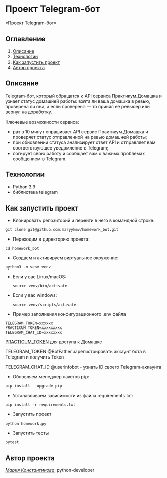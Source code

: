 # Проект Telegram-бот
«Проект Telegram-бот»

## Оглавление
1. [Описание](#описание)
2. [Технологии](#технологии)
3. [Как запустить проект](#как-запустить-проект)
4. [Автор проекта](#автор-проекта)

## Описание
Telegram-бот, который обращатся к API сервиса Практикум.Домашка и узнает статус домашней работы: взята ли ваша домашка в ревью, проверена ли она, а если проверена — то принял её ревьюер или вернул на доработку.

Ключевые возможности сервиса:
- раз в 10 минут опрашивает API сервис Практикум.Домашка и проверяет статус отправленной на ревью домашней работы;
- при обновлении статуса анализирует ответ API и отправляет вам соответствующее уведомление в Telegram;
- логирует свою работу и сообщает вам о важных проблемах сообщением в Telegram.

## Технологии
- Python 3.9
- библиотека telegram

## Как запустить проект

- Клонировать репозиторий и перейти в него в командной строке:
```
git clone git@github.com:maryykmv/homework_bot.git
```
- Переходим в директорию проекта:
```
cd homework_bot
```

- Создаем и активируем виртуальное окружение:
```
python3 -m venv venv
```
* Если у вас Linux/macOS:
    ```
    source venv/bin/activate
    ```

* Если у вас windows:
    ```
    source venv/scripts/activate
    ```

- Пример заполнения конфигурационного .env файла
```
TELEGRAM_TOKEN=xxxxxx
PRACTICUM_TOKEN=xxxxxxxxx
TELEGRAM_CHAT_ID=xxxxxxxx
```

[PRACTICUM_TOKEN](https://oauth.yandex.ru/authorize?response_type=token&client_id=1d0b9dd4d652455a9eb710d450ff456a) для доступа к Домашке

TELEGRAM_TOKEN  @BotFather зарегистрировать аккаунт бота в Telegram и получить Token

TELEGRAM_CHAT_ID  @userinfobot - узнать ID своего Telegram-аккаунта



- Обновляем менеджер пакетов pip:
```
pip install --upgrade pip
```

- Устанавливаем зависимости из файла requirements.txt:
```
pip install -r requirements.txt
```

- Запустить проект
```
python homework.py
```

- Запустить тесты
```
pytest
```

## Автор проекта
_[Мария Константинова](https://github.com/maryykmv/)_, python-developer

